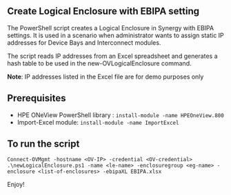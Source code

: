 ## Create Logical Enclosure with EBIPA setting 

The PowerShell script creates a Logical Enclosure in Synergy with EBIPA settings. It is used in a scenario when administrator wants to assign static IP addresses for Device Bays and Interconnect modules.

The script reads IP addresses from an Excel spreadsheet and generates a hash table to be used in the new-OVLogicalEnclosure command.

**Note**: IP addresses listed in the Excel file are for demo purposes only

## Prerequisites
* HPE ONeView PowerShell library : ```` install-module -name HPEOneView.800 ````
* Import-Excel module: ````install-module -name ImportExcel ````

## To run the script
````
Connect-OVMgmt -hostname <OV-IP> -credential <OV-credential>
.\newLogicalEnclosure.ps1 -name <le-name> -enclosuregroup <eg-name> -enclosure <list-of-enclosures> -ebipaXL EBIPA.xlsx
````

Enjoy!



